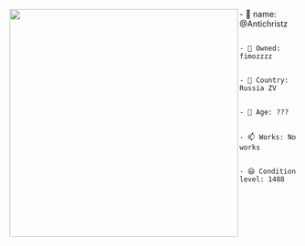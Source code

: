 <img align="left" src="https://media.discordapp.net/attachments/1236751716263919746/1296528307596038297/ded.jpg?ex=67129d94&is=67114c14&hm=367720bb365b26d599c4e2ea0d508bf9d8d8bfa612334b9c753a47042b6853ce&=&format=webp&width=502&height=669" width="400"> - 👋 name: @Antichristz

                                                                                                                                             - 👀 Owned: fimozzzz
                                                                                                                                             
                                                                                                                                             - 🌱 Country: Russia ZV
                                                                                                                                             
                                                                                                                                             - 💞️ Age: ???
                                                                                                                                             
                                                                                                                                             - 📫 Works: No works
                                                                                                                                             
                                                                                                                                             - 😄 Condition level: 1488
<!---
Antichristz/Antichristz is a ✨ special ✨ repository because its `README.md` (this file) appears on your GitHub profile.
You can click the Preview link to take a look at your changes.
--->
